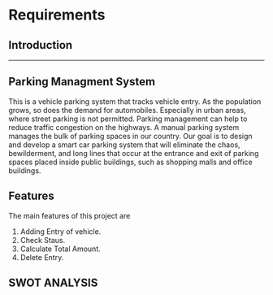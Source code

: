 # Requirements
## Introduction
---
## Parking Managment System
This is a vehicle parking system that tracks vehicle entry. As the population grows, so does the demand for automobiles. Especially in urban areas, where street parking is not permitted. Parking management can help to reduce traffic congestion on the highways. A manual parking system manages the bulk of parking spaces in our country. Our goal is to design and develop a smart car parking system that will eliminate the chaos, bewilderment, and long lines that occur at the entrance and exit of parking spaces placed inside public buildings, such as shopping malls and office buildings.

## Features
The main features of this project are
1. Adding Entry of vehicle.
2. Check Staus.
3. Calculate Total Amount.
4. Delete Entry.

## SWOT ANALYSIS
